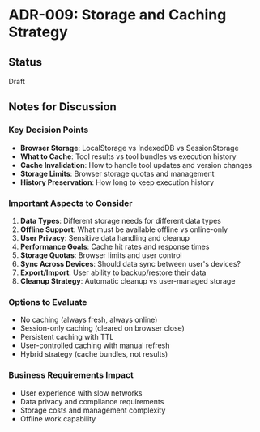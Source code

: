 # ADR-009: Storage and Caching Strategy

## Status
Draft

## Notes for Discussion

### Key Decision Points
- **Browser Storage**: LocalStorage vs IndexedDB vs SessionStorage
- **What to Cache**: Tool results vs tool bundles vs execution history
- **Cache Invalidation**: How to handle tool updates and version changes
- **Storage Limits**: Browser storage quotas and management
- **History Preservation**: How long to keep execution history

### Important Aspects to Consider
1. **Data Types**: Different storage needs for different data types
2. **Offline Support**: What must be available offline vs online-only
3. **User Privacy**: Sensitive data handling and cleanup
4. **Performance Goals**: Cache hit rates and response times
5. **Storage Quotas**: Browser limits and user control
6. **Sync Across Devices**: Should data sync between user's devices?
7. **Export/Import**: User ability to backup/restore their data
8. **Cleanup Strategy**: Automatic cleanup vs user-managed storage

### Options to Evaluate
- No caching (always fresh, always online)
- Session-only caching (cleared on browser close)
- Persistent caching with TTL
- User-controlled caching with manual refresh
- Hybrid strategy (cache bundles, not results)

### Business Requirements Impact
- User experience with slow networks
- Data privacy and compliance requirements
- Storage costs and management complexity
- Offline work capability